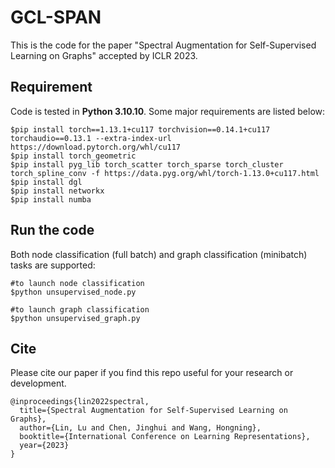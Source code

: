 # GCL-SPAN

This is the code for the paper "Spectral Augmentation for Self-Supervised Learning on Graphs" accepted by ICLR 2023.

## Requirement

Code is tested in **Python 3.10.10**. Some major requirements are listed below:
```
$pip install torch==1.13.1+cu117 torchvision==0.14.1+cu117 torchaudio==0.13.1 --extra-index-url https://download.pytorch.org/whl/cu117
$pip install torch_geometric
$pip install pyg_lib torch_scatter torch_sparse torch_cluster torch_spline_conv -f https://data.pyg.org/whl/torch-1.13.0+cu117.html
$pip install dgl
$pip install networkx
$pip install numba
```

## Run the code

Both node classification (full batch) and graph classification (minibatch) tasks are supported:
```
#to launch node classification
$python unsupervised_node.py

#to launch graph classification
$python unsupervised_graph.py
```

## Cite

Please cite our paper if you find this repo useful for your research or development.

```
@inproceedings{lin2022spectral,
  title={Spectral Augmentation for Self-Supervised Learning on Graphs},
  author={Lin, Lu and Chen, Jinghui and Wang, Hongning},
  booktitle={International Conference on Learning Representations},
  year={2023}
}
```
